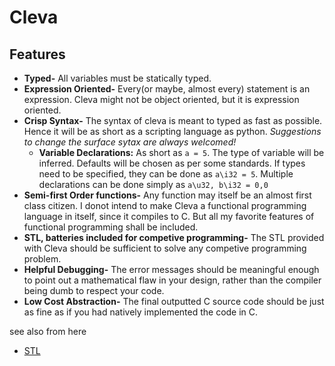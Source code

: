 <!-- This doc shall contain the language syntax and specification -->
<!-- This doc will be heavily changed for the upcoming iterations -->

# Cleva


## Features
- **Typed-** All variables must be statically typed. 
- **Expression Oriented-** Every(or maybe, almost every) statement is an expression. Cleva might not be object oriented, but it is expression oriented.
- **Crisp Syntax-** The syntax of cleva is meant to typed as fast as possible. Hence it will be as short as a scripting language as python. _Suggestions to change the surface sytax are always welcomed!_
    - **Variable Declarations:** As short as `a = 5`. The type of variable will be inferred. Defaults will be chosen as per some standards. If types need to be specified, they can be done as `a\i32 = 5`.
    Multiple declarations can be done simply as `a\u32, b\i32 = 0,0`
- **Semi-first Order functions-** Any function may itself be an almost first class citizen. I donot intend to make Cleva a functional programming language in itself, since it compiles to C. But all my favorite features of functional programming shall be included.
- **STL, batteries included for competive programming-** The STL provided with Cleva should be sufficient to solve any competive programming problem.
- **Helpful Debugging-** The error messages should be meaningful enough to point out a mathematical flaw in your design, rather than the compiler being dumb to respect your code.
- **Low Cost Abstraction-** The final outputted C source code should be just as fine as if you had natively implemented the code in C. 


see also from here
- [STL](./STL.md)
